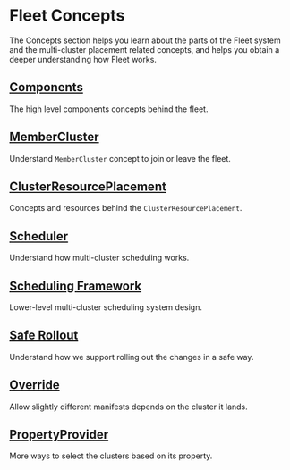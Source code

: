# Fleet Concepts

The Concepts section helps you learn about the parts of the Fleet system and the multi-cluster placement related concepts,
and helps you obtain a deeper understanding how Fleet works.

## [Components](Components/README.md)
The high level components concepts behind the fleet.

## [MemberCluster](MemberCluster/README.md)
Understand `MemberCluster` concept to join or leave the fleet.

## [ClusterResourcePlacement](ClusterResourcePlacement/README.md)
Concepts and resources behind the `ClusterResourcePlacement`.

## [Scheduler](Scheduler/README.md)
Understand how multi-cluster scheduling works.

## [Scheduling Framework](Scheduling-Framework/README.md)
Lower-level multi-cluster scheduling system design.

## [Safe Rollout](SafeRollout/README.md)

Understand how we support rolling out the changes in a safe way.

## [Override](Override/README.md)
Allow slightly different manifests depends on the cluster it lands.

## [PropertyProvider](PropertyProviderAndClusterProperties/README.md)
More ways to select the clusters based on its property.
